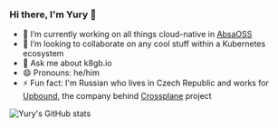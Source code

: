 ### Hi there, I'm Yury 👋

- 🔭 I’m currently working on all things cloud-native in [AbsaOSS](https://github.com/AbsaOSS)
- 👯 I’m looking to collaborate on any cool stuff within a Kubernetes ecosystem
- 💬 Ask me about k8gb.io
- 😄 Pronouns: he/him
- ⚡ Fun fact: I'm Russian who lives in Czech Republic and works for [Upbound](https://github.com/upbound), the company behind [Crossplane](https://github.com/crossplane/) project 

![Yury's GitHub stats](https://github-readme-stats.vercel.app/api?username=ytsarev&count_private=true&show_icons=true&theme=tokyonight)


<!--
**ytsarev/ytsarev** is a ✨ _special_ ✨ repository because its `README.md` (this file) appears on your GitHub profile.

Here are some ideas to get you started:

- 🔭 I’m currently working on ...
- 🌱 I’m currently learning ...
- 👯 I’m looking to collaborate on ...
- 🤔 I’m looking for help with ...
- 💬 Ask me about ...
- 📫 How to reach me: ...
- 😄 Pronouns: ...
- ⚡ Fun fact: ...
-->
